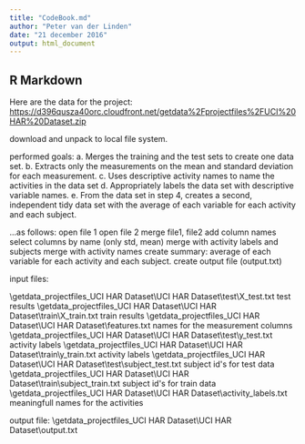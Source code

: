```yaml
---
title: "CodeBook.md"
author: "Peter van der Linden"
date: "21 december 2016"
output: html_document
---
```


## R Markdown


Here are the data for the project:
        https://d396qusza40orc.cloudfront.net/getdata%2Fprojectfiles%2FUCI%20HAR%20Dataset.zip

download and unpack to local file system.

performed goals:
a. Merges the training and the test sets to create one data set.
b. Extracts only the measurements on the mean and standard deviation for each measurement.
c. Uses descriptive activity names to name the activities in the data set
d. Appropriately labels the data set with descriptive variable names.
e. From the data set in step 4, creates a second, independent tidy data set with the average of each variable for each activity and each subject.

...as follows:
open file 1
open file 2
merge file1, file2
add column names
select columns by name (only std, mean)
merge with activity labels and subjects
merge with activity names
create summary:  average of each variable for each activity and each subject.
create output file (output.txt)

input files:

\\getdata_projectfiles_UCI HAR Dataset\\UCI HAR Dataset\\test\\X_test.txt               test results
\\getdata_projectfiles_UCI HAR Dataset\\UCI HAR Dataset\\train\\X_train.txt             train results
\\getdata_projectfiles_UCI HAR Dataset\\UCI HAR Dataset\\features.txt                   names for the measurement columns  
\\getdata_projectfiles_UCI HAR Dataset\\UCI HAR Dataset\\test\\y_test.txt               activity labels
\\getdata_projectfiles_UCI HAR Dataset\\UCI HAR Dataset\\train\\y_train.txt             activity labels
\\getdata_projectfiles_UCI HAR Dataset\\UCI HAR Dataset\\test\\subject_test.txt         subject id's for test data
\\getdata_projectfiles_UCI HAR Dataset\\UCI HAR Dataset\\train\\subject_train.txt       subject id's for train data
\\getdata_projectfiles_UCI HAR Dataset\\UCI HAR Dataset\\activity_labels.txt            meaningfull names for the activities

output file:   \\getdata_projectfiles_UCI HAR Dataset\\UCI HAR Dataset\\output.txt



